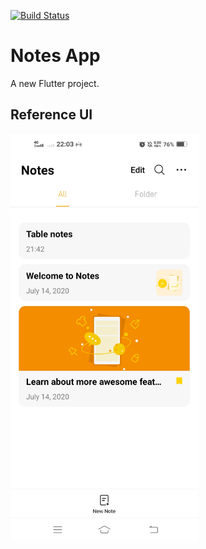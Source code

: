<a href="https://github.com/saganon/notes-app/actions"><img src="https://github.com/saganon/notes-app/workflows/widget-test/badge.svg" alt="Build Status"></a>

# Notes App

A new Flutter project.

## Reference UI

<img src="docs\image\notes-app.jpg" width="300"/>
